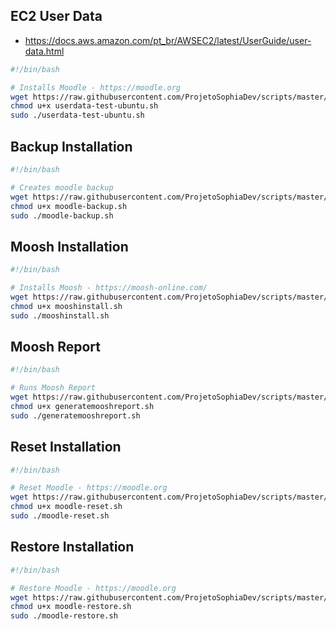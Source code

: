 ## EC2 User Data
- https://docs.aws.amazon.com/pt_br/AWSEC2/latest/UserGuide/user-data.html
```bash
#!/bin/bash

# Installs Moodle - https://moodle.org
wget https://raw.githubusercontent.com/ProjetoSophiaDev/scripts/master/test/userdata-test-ubuntu.sh
chmod u+x userdata-test-ubuntu.sh
sudo ./userdata-test-ubuntu.sh
```

## Backup Installation

```bash
#!/bin/bash

# Creates moodle backup
wget https://raw.githubusercontent.com/ProjetoSophiaDev/scripts/master/test/moodle-backup.sh
chmod u+x moodle-backup.sh
sudo ./moodle-backup.sh
```

## Moosh Installation

```bash
#!/bin/bash

# Installs Moosh - https://moosh-online.com/
wget https://raw.githubusercontent.com/ProjetoSophiaDev/scripts/master/test/mooshinstall.sh
chmod u+x mooshinstall.sh
sudo ./mooshinstall.sh
```

## Moosh Report

```bash
#!/bin/bash

# Runs Moosh Report
wget https://raw.githubusercontent.com/ProjetoSophiaDev/scripts/master/test/generatemooshreport.sh
chmod u+x generatemooshreport.sh
sudo ./generatemooshreport.sh
```

## Reset Installation

```bash
#!/bin/bash

# Reset Moodle - https://moodle.org
wget https://raw.githubusercontent.com/ProjetoSophiaDev/scripts/master/test/moodle-reset.sh
chmod u+x moodle-reset.sh
sudo ./moodle-reset.sh
```


## Restore Installation

```bash
#!/bin/bash

# Restore Moodle - https://moodle.org
wget https://raw.githubusercontent.com/ProjetoSophiaDev/scripts/master/test/moodle-restore.sh
chmod u+x moodle-restore.sh
sudo ./moodle-restore.sh
```
